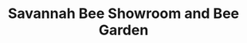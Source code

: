 ---
title: "Savannah Bee Showroom and Bee Garden"
url: /savannah/savannah-bee-showroom-and-bee-garden/
shop: supermarket
---